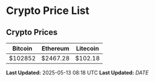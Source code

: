 # Crypto Price List

## Crypto Prices
| Bitcoin | Ethereum | Litecoin |
| ------- | -------- | -------- |
| $102852 | $2467.28 | $102.18 |
**Last Updated:** 2025-05-13 08:18 UTC
**Last Updated:** $DATE$
